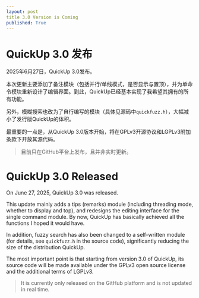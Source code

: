 ```yaml
---
layout: post
title 3.0 Version is Coming
published: True
---
```

# QuickUp 3.0 发布

2025年6月27日，QuickUp 3.0发布。

本次更新主要添加了备注模块（包括并行/单线模式，是否显示与置顶），并为单命令模块重新设计了编辑界面。到此，QuickUp已经基本实现了我希望其拥有的所有功能。

另外，模糊搜索也改为了自行编写的模块（具体见源码中`quickfuzz.h`），大幅减小了发行版QuickUp的体积。

最重要的一点是，从QuickUp 3.0版本开始，将在GPLv3开源协议和LGPLv3附加条款下开放其源代码。

> 目前只在GitHub平台上发布，且并非实时更新。

# QuickUp 3.0 Released

On June 27, 2025, QuickUp 3.0 was released.

This update mainly adds a tips (remarks) module (including threading mode, whether to display and top), and redesigns the editing interface for the single command module. By now, QuickUp has basically achieved all the functions I hoped it would have.

In addition, fuzzy search has also been changed to a self-written module (for details, see `quickfuzz.h` in the source code), significantly reducing the size of the distribution QuickUp.

The most important point is that starting from version 3.0 of QuickUp, its source code will be made available under the GPLv3 open source license and the additional terms of LGPLv3.

> It is currently only released on the GitHub platform and is not updated in real time.